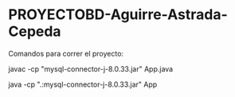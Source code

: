 # PROYECTOBD-Aguirre-Astrada-Cepeda

Comandos para correr el proyecto:

javac -cp "mysql-connector-j-8.0.33.jar" App.java

java -cp ".:mysql-connector-j-8.0.33.jar" App
